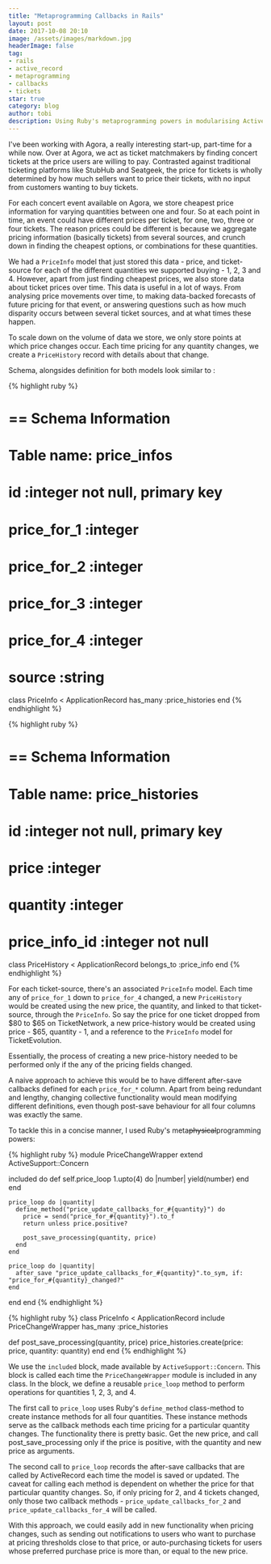 ```yaml
---
title: "Metaprogramming Callbacks in Rails"
layout: post
date: 2017-10-08 20:10
image: /assets/images/markdown.jpg
headerImage: false
tag:
- rails
- active_record
- metaprogramming
- callbacks
- tickets
star: true
category: blog
author: tobi
description: Using Ruby's metaprogramming powers in modularising ActiveRecord callbacks in Rails.
---
```


I've been working with Agora, a really interesting start-up, part-time for a while now. Over at Agora, we act as ticket matchmakers by finding concert tickets at the price users are willing to pay. Contrasted against traditional ticketing platforms like StubHub and Seatgeek, the price for tickets is wholly determined by how much sellers want to price their tickets, with no input from customers wanting to buy tickets.

For each concert event available on Agora, we store cheapest price information for varying quantities between one and four. So at each point in time, an event could have different prices per ticket, for one, two, three or four tickets. The reason prices could be different is because we aggregate pricing information (basically tickets) from several sources, and crunch down in finding the cheapest options, or combinations for these quantities.

We had a `PriceInfo` model that just stored this data - price, and ticket-source for each of the different quantities we supported buying - 1, 2, 3 and 4. However, apart from just finding cheapest prices, we also store data about ticket prices over time. This data is useful in a lot of ways. From analysing price movements over time, to making data-backed forecasts of future pricing for that event, or answering questions such as how much disparity occurs between several ticket sources, and at what times these happen.

To scale down on the volume of data we store, we only store points at which price changes occur. Each time pricing for any quantity changes, we create a `PriceHistory` record with details about that change. 

Schema, alongsides definition for both models look similar to :

{% highlight ruby %}
# == Schema Information
#
# Table name: price_infos
#
#  id             :integer not null, primary key
#  price_for_1    :integer
#  price_for_2    :integer
#  price_for_3    :integer
#  price_for_4    :integer
#  source   :string

class PriceInfo < ApplicationRecord
  has_many :price_histories
end
{% endhighlight %}

{% highlight ruby %}
# == Schema Information
#
# Table name: price_histories
#
#  id       :integer not null, primary key
#  price    :integer
#  quantity :integer
#  price_info_id :integer not null

class PriceHistory < ApplicationRecord
  belongs_to :price_info
end
{% endhighlight %}

For each ticket-source, there's an associated `PriceInfo` model. Each time any of `price_for_1` down to `price_for_4` changed, a new `PriceHistory` would be created using the new price, the quantity, and linked to that ticket-source, through the `PriceInfo`. So say the price for one ticket dropped from $80 to $65 on TicketNetwork, a new price-history would be created using price - $65, quantity - 1, and a reference to the `PriceInfo` model for TicketEvolution.

Essentially, the process of creating a new price-history needed to be performed only if the any of the pricing fields changed.

A naive approach to achieve this would be to have different after-save callbacks defined for each `price_for_*` column. Apart from being redundant and lengthy, changing collective functionality would mean modifying different definitions, even though post-save behaviour for all four columns was exactly the same.

To tackle this in a concise manner, I used Ruby's meta<s>physical</s>programming powers:

{% highlight ruby %}
module PriceChangeWrapper
  extend ActiveSupport::Concern

  included do
    def self.price_loop
      1.upto(4) do |number|
        yield(number)
      end
    end

    price_loop do |quantity|
      define_method("price_update_callbacks_for_#{quantity}") do
        price = send("price_for_#{quantity}").to_f
        return unless price.positive?

        post_save_processing(quantity, price)
      end
    end

    price_loop do |quantity|
      after_save "price_update_callbacks_for_#{quantity}".to_sym, if: "price_for_#{quantity}_changed?"
    end
  end
end
{% endhighlight %}

{% highlight ruby %}
class PriceInfo < ApplicationRecord
  include PriceChangeWrapper
  has_many :price_histories

  def post_save_processing(quantity, price)
    price_histories.create(price: price, quantity: quantity)
  end
end
{% endhighlight %}

We use the `included` block, made available by `ActiveSupport::Concern`. This block is called each time the `PriceChangeWrapper` module is included in any class. In the block, we define a reusable `price_loop` method to perform operations for quantities 1, 2, 3, and 4.

The first call to `price_loop` uses Ruby's `define_method` class-method to create instance methods for all four quantities. These instance methods serve as the callback methods each time pricing for a particular quantity changes. The functionality there is pretty basic. Get the new price, and call post_save_processing only if the price is positive, with the quantity and new price as arguments.

The second call to `price_loop` records the after-save callbacks that are called by ActiveRecord each time the model is saved or updated. The caveat for calling each method is dependent on whether the price for that particular quantity changes. So, if only pricing for 2, and 4 tickets changed, only those two callback methods - `price_update_callbacks_for_2` and `price_update_callbacks_for_4` will be called.

With this approach, we could easily add in new functionality when pricing changes, such as sending out notifications to users who want to purchase at pricing thresholds close to that price, or auto-purchasing tickets for users whose preferred purchase price is more than, or equal to the new price.